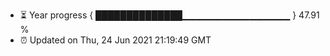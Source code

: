 - ⏳ Year progress { ██████████████▁▁▁▁▁▁▁▁▁▁▁▁▁▁▁▁ } 47.91 %
- ⏰ Updated on Thu, 24 Jun 2021 21:19:49 GMT

